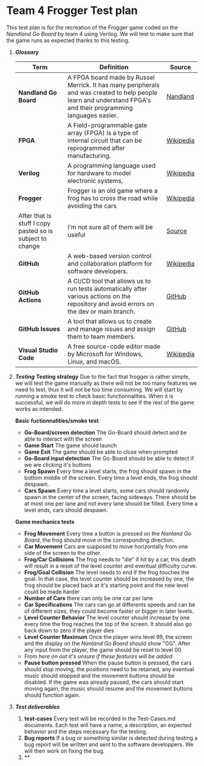 # Team 4 Frogger Test plan
This test plan is for the recreation of the Frogger game coded on the *Nandland Go Board*  by team 4 using Verilog. We will test to make sure that the game runs as expected thanks to this testing.

1. ***Glossary***

    | Term | Definition | Source |
    | ---- | ---------- | ------ |
    | **Nandland Go Board** | A FPGA board made by Russel Merrick. It has many peripherals and was created to help people learn and understand FPGA's and their programming languages easier.| [Nandland](https://nandland.com/the-go-board/) |
    | **FPGA** | A Field-programmable gate array (FPGA) Is a type of internal circuit that can be reprogrammed after manufacturing. | [Wikipedia](https://en.wikipedia.org/wiki/Field-programmable_gate_array) |
    | **Verilog** | A programming language used for hardware to model electronic systems,  | [Wikipedia](https://en.wikipedia.org/wiki/Verilog) |
    | **Frogger** | Frogger is an old game where a frog has to cross the road while avoiding the cars | [Wikipedia](https://en.wikipedia.org/wiki/Frogger) |
    | After that is stuff I copy pasted so is subject to change | I'm not sure all of them will be useful| [Source](https://www.youtube.com/watch?v=uKeKuaJ4nlw) |
    | **GitHub** | A web-based version control and collaboration platform for software developers. | [Wikipedia](https://en.wikipedia.org/wiki/GitHub) |
    | **GitHub Actions** | A CI/CD tool that allows us to run tests automatically after various actions on the repository and avoid errors on the dev or main branch. | [GitHub](https://docs.github.com/en/actions) |
    | **GitHub Issues** | A tool that allows us to create and manage issues and assign them to team members. | [GitHub](https://docs.github.com/en/issues) |
    | **Visual Studio Code** | A free source-code editor made by Microsoft for Windows, Linux, and macOS. | [Wikipedia](https://en.wikipedia.org/wiki/Visual_Studio_Code) |
2. ***Testing***
    **Testing strategy**
    Due to the fact that frogger is rather simple, we will test the game manually as there will not be too many features we need to test, thus it will not be too time consuming. We will start by running a smoke test to check basic functionnalities. When it is successful, we will do more in depth tests to see if the rest of the game works as intended.

    **Basic fuctionnalities/smoke test**
    - **Go-Board/screen detection** The Go-Board should detect and be able to interact with the screen
    - **Game Start** The game should launch
    - **Game Exit** The game should be able to close when prompted
    - **Go-Board input detection** The Go-Board should be able to detect if we are clicking it's buttons
    - **Frog Spawn** Every time a level starts, the frog should spawn in the bottom middle of the screen. Every time a level ends, the frog should despawn.
    - **Cars Spawn** Every time a level starts, some cars should randomly spawn in the center of the screen, facing sideways. There should be at most one per lane and not every lane should be filled. Every time a level ends, cars should despawn.

    **Game mechanics tests**
    - **Frog Movement** Every time a button is pressed on the *Nanland Go Board*, the frog should move in the corresponding direction.
    - **Car Movement** Cars are supposed to move horizontally from one side of the screen to the other.
    - **Frog/Car Collisions** The frog needs to "die" if hit by a car, this death will result in a reset of the level counter and eventual difficulty curve.
    - **Frog/Goal Collision** The level needs to end if the frog touches the goal. In that case, the level counter should be increased by one, the frog should be placed back at it's starting point and the new level could be made harder
    - **Number of Cars** there can only be one car per lane
    - **Car Specifications** The cars can go at differents speeds and can be of different sizes, they could become faster or bigger in later levels.
    - **Level Counter Behavior** The level counter should increase by one every time the frog reaches the top of the screen. It should also go back down to zero if the player dies
    - **Level Counter Maximum** Once the player wins level 99, the screen and the display on the *Nanland Go Board* should show "GG". After any input from the player, the game should be reset to level 00.
    - *From here on out it's unsure if these features will be added*
    - **Pause button pressed** When the pause button is pressed, the cars should stop moving, the positions need to be retained, any eventual music should stopped and the movement buttons should be disabled. If the game was already paused, the cars should start moving again, the music should resume and the movement buttons should function again. 

3. ***Test deliverables***
    1. **test-cases**
        Every test will be recorded in the Test-Cases.md documents. Each test will have a name, a description, an expected behavior and the steps necessary for the testing.
    2. **Bug reports**
        If a bug or something similar is detected during testing a bug report will be written and sent to the software developpers. We will then work on fixing the bug.
    3. **
